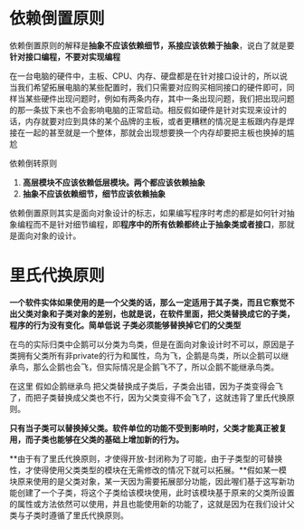 # 依赖倒置原则
依赖倒置原则的解释是**抽象不应该依赖细节，系接应该依赖于抽象**，说白了就是要**针对接口编程，不要对实现编程**

在一台电脑的硬件中，主板、CPU、内存、硬盘都是在针对接口设计的，所以说当我们希望拓展电脑的某些配置时，我们只需要对应购买相同接口的硬件即可，同样当某些硬件出现问题时，例如有两条内存，其中一条出现问题，我们把出现问题的那一条拔下来也不会影响电脑的正常启动。相反假如硬件是针对实现来设计的话，内存就要对应到具体的某个品牌的主板，或者更糟糕的情况是主板跟内存是焊接在一起的甚至就是一个整体，那就会出现想要换一个内存却要把主板也换掉的尴尬

依赖倒转原则
1. **高层模块不应该依赖低层模块。两个都应该依赖抽象**
2. **抽象不应该依赖细节，细节应该依赖抽象**

依赖倒置原则其实是面向对象设计的标志，如果编写程序时考虑的都是如何针对抽象编程而不是针对细节编程，即**程序中的所有依赖都终止于抽象类或者接口**，那就是面向对象的设计。


# 里氏代换原则
**一个软件实体如果使用的是一个父类的话，那么一定适用于其子类，而且它察觉不出父类对象和子类对象的差别，也就是说，在软件里面，把父类替换成它的子类，程序的行为没有变化。简单低说 子类必须能够替换掉它们的父类型**

在鸟的实际归类中企鹅可以分类为鸟类，但是在面向对象设计时不可以，原因是子类拥有父类所有非private的行为和属性，鸟为飞，企鹅是鸟类，所以企鹅可以继承鸟，那么企鹅也会飞，但实际情况是企鹅飞不了，所以企鹅不能继承鸟类。

在这里 假如企鹅继承鸟 把父类替换成子类后，子类会出错，因为子类变得会飞了，而把子类替换成父类也不行，因为父类变得不会飞了，这就违背了里氏代换原则。

**只有当子类可以替换掉父类。软件单位的功能不受到影响时，父类才能真正被复用，而子类也能够在父类的基础上增加新的行为。**

**由于有了里氏代换原则，才使得开放-封闭称为了可能，由于子类型的可替换性，才使得使用父类类型的模块在无需修改的情况下就可以拓展。**假如某一模块原来使用的是父类对象，某一天因为需要拓展部分功能，因此喔们基于这写新功能创建了一个子类，将这个子类给该模块使用，此时该模块基于原来的父类所设置的属性或方法依然可以使用，并且也能使用新的功能了，这就是因为在我们设计父类与子类时遵循了里氏代换原则。





